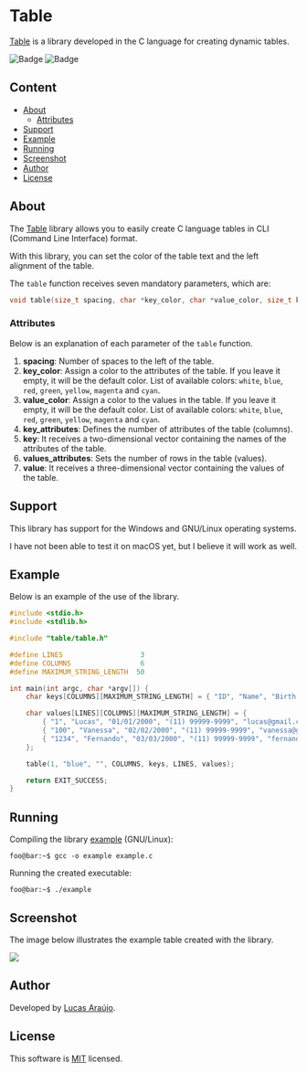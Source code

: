 # Table

[Table](https://github.com/lucapwn/table) is a library developed in the C language for creating dynamic tables.

![Badge](https://img.shields.io/static/v1?label=license&message=MIT&color=1E90FF)
![Badge](https://img.shields.io/static/v1?label=build&message=passing&color=00d110)

## Content

- [About](#about)
    - [Attributes](#attributes)
- [Support](#support)
- [Example](#example)
- [Running](#running)
- [Screenshot](#screenshot)
- [Author](#author)
- [License](#license)

## About

The [Table](https://github.com/lucapwn/table) library allows you to easily create C language tables in CLI (Command Line Interface) format.

With this library, you can set the color of the table text and the left alignment of the table.

The ```table``` function receives seven mandatory parameters, which are:

~~~C
void table(size_t spacing, char *key_color, char *value_color, size_t key_attributes, char key[][MAXIMUM_STRING_LENGTH], size_t value_attributes, char value[][key_attributes][MAXIMUM_STRING_LENGTH]);
~~~

### Attributes

Below is an explanation of each parameter of the ```table``` function.

1. **spacing**: Number of spaces to the left of the table.
2. **key_color**: Assign a color to the attributes of the table. If you leave it empty, it will be the default color. List of available colors: ```white```, ```blue```, ```red```, ```green```, ```yellow```, ```magenta``` and ```cyan```.
3. **value_color**: Assign a color to the values in the table. If you leave it empty, it will be the default color. List of available colors: ```white```, ```blue```, ```red```, ```green```, ```yellow```, ```magenta``` and ```cyan```.
4. **key_attributes**: Defines the number of attributes of the table (columns).
5. **key**: It receives a two-dimensional vector containing the names of the attributes of the table.
6. **values_attributes**: Sets the number of rows in the table (values).
7. **value**: It receives a three-dimensional vector containing the values of the table.

## Support

This library has support for the Windows and GNU/Linux operating systems.

I have not been able to test it on macOS yet, but I believe it will work as well.

## Example

Below is an example of the use of the library.

~~~C
#include <stdio.h>
#include <stdlib.h>

#include "table/table.h"

#define LINES                   3
#define COLUMNS                 6
#define MAXIMUM_STRING_LENGTH  50

int main(int argc, char *argv[]) {
    char keys[COLUMNS][MAXIMUM_STRING_LENGTH] = { "ID", "Name", "Birth Date", "Telephone", "Email", "Password" };

    char values[LINES][COLUMNS][MAXIMUM_STRING_LENGTH] = {
        { "1", "Lucas", "01/01/2000", "(11) 99999-9999", "lucas@gmail.com", "qwerty" },
        { "100", "Vanessa", "02/02/2000", "(11) 99999-9999", "vanessa@gmail.com", "qwerty" },
        { "1234", "Fernando", "03/03/2000", "(11) 99999-9999", "fernando@gmail.com", "qwerty" }
    };

    table(1, "blue", "", COLUMNS, keys, LINES, values);

    return EXIT_SUCCESS;
}
~~~

## Running

Compiling the library [example](https://github.com/lucapwn/table/blob/main/example.c) (GNU/Linux):

~~~console
foo@bar:~$ gcc -o example example.c
~~~

Running the created executable:

~~~console
foo@bar:~$ ./example
~~~

## Screenshot

The image below illustrates the example table created with the library.

![](https://lh3.googleusercontent.com/pw/ACtC-3fqQbNZ8qiALv-h11N24LeXL2lZF___BKTIGG1rzR9Vl0ZmX_mY5VWZsffpDqBs675zIYG2w4rUBEWxIivov0Sf_zi-lB2WJaFu0vazY41indOqr_lnLBoYNfKTQeNAYQWAO6yQ8K8M3ERCiZ-NLjwzOw=w678-h132-no?authuser=0)

## Author

Developed by [Lucas Araújo](https://github.com/lucapwn).

## License

This software is [MIT](https://choosealicense.com/licenses/mit/) licensed.
